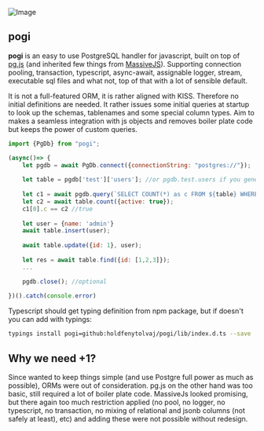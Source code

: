 ![Image](https://c3.staticflickr.com/6/5680/29544431994_954237c121_b.jpg) 

## pogi 
**pogi** is an easy to use PostgreSQL handler for javascript, built on top of [pg.js](https://github.com/brianc/node-postgres) 
(and inherited few things from [MassiveJS](https://github.com/robconery/massive-js)). Supporting connection pooling, transaction, 
typescript, async-await, assignable logger, stream, executable sql files and what not, top of that with a lot of sensible default.

It is not a full-featured ORM, it is rather aligned with KISS. 
Therefore no initial definitions are needed. It rather issues some initial queries at startup
to look up the schemas, tablenames and some special column types.
Aim to makes a seamless integration with js objects and removes boiler plate code but keeps 
the power of custom queries.

```js
import {PgDb} from "pogi";

(async()=> {
    let pgdb = await PgDb.connect({connectionString: "postgres://"});
    
    let table = pgdb['test']['users']; //or pgdb.test.users if you generate the interface
    
    let c1 = await pgdb.query(`SELECT COUNT(*) as c FROM ${table} WHERE active=:active`, {active: true});
    let c2 = await table.count({active: true});
    c1[0].c == c2 //true
    
    let user = {name: 'admin'}
    await table.insert(user);
    
    await table.update({id: 1}, user);
    
    let res = await table.find({id: [1,2,3]});
    ...

    pgdb.close(); //optional 
    
})().catch(console.error)
```

Typescript should get typing definition from npm package, but if doesn't you can add with typings:
```sh 
typings install pogi=github:holdfenytolvaj/pogi/lib/index.d.ts --save
```

## Why we need +1?
Since wanted to keep things simple (and use Postgre full power as much as possible), ORMs were out of consideration. pg.js on the other 
hand was too basic, still required a lot of boiler plate code. MassiveJs looked promising, but
there again too much restriction applied (no pool, no logger, no typescript, no transaction, no mixing of 
relational and jsonb columns (not safely at least), etc) and adding these were not possible without redesign.
